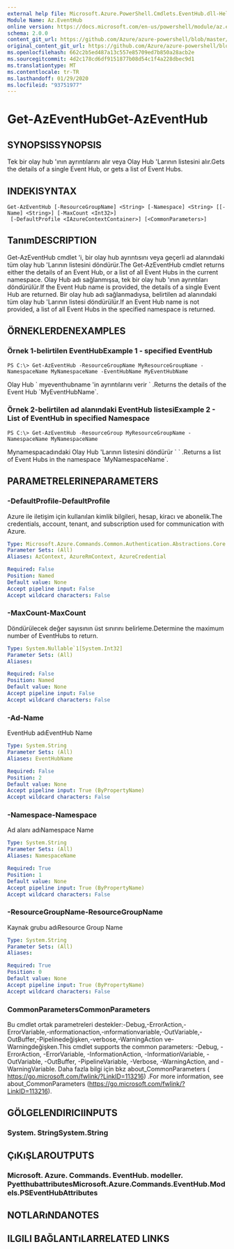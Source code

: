 ```yaml
---
external help file: Microsoft.Azure.PowerShell.Cmdlets.EventHub.dll-Help.xml
Module Name: Az.EventHub
online version: https://docs.microsoft.com/en-us/powershell/module/az.eventhub/get-azeventhub
schema: 2.0.0
content_git_url: https://github.com/Azure/azure-powershell/blob/master/src/EventHub/EventHub/help/Get-AzEventHub.md
original_content_git_url: https://github.com/Azure/azure-powershell/blob/master/src/EventHub/EventHub/help/Get-AzEventHub.md
ms.openlocfilehash: 662c2b5ed487a13c557e85709ed7b850a28acb2e
ms.sourcegitcommit: 4d2c178cd6df9151877b08d54c1f4a228dbec9d1
ms.translationtype: MT
ms.contentlocale: tr-TR
ms.lasthandoff: 01/29/2020
ms.locfileid: "93751977"
---
```

# <span data-ttu-id="7d9b4-101">Get-AzEventHub</span><span class="sxs-lookup"><span data-stu-id="7d9b4-101">Get-AzEventHub</span></span>

## <span data-ttu-id="7d9b4-102">SYNOPSIS</span><span class="sxs-lookup"><span data-stu-id="7d9b4-102">SYNOPSIS</span></span>
<span data-ttu-id="7d9b4-103">Tek bir olay hub 'ının ayrıntılarını alır veya Olay Hub 'Larının listesini alır.</span><span class="sxs-lookup"><span data-stu-id="7d9b4-103">Gets the details of a single Event Hub, or gets a list of Event Hubs.</span></span>

## <span data-ttu-id="7d9b4-104">INDEKI</span><span class="sxs-lookup"><span data-stu-id="7d9b4-104">SYNTAX</span></span>

```
Get-AzEventHub [-ResourceGroupName] <String> [-Namespace] <String> [[-Name] <String>] [-MaxCount <Int32>]
 [-DefaultProfile <IAzureContextContainer>] [<CommonParameters>]
```

## <span data-ttu-id="7d9b4-105">Tanım</span><span class="sxs-lookup"><span data-stu-id="7d9b4-105">DESCRIPTION</span></span>
<span data-ttu-id="7d9b4-106">Get-AzEventHub cmdlet 'i, bir olay hub ayrıntısını veya geçerli ad alanındaki tüm olay hub 'Larının listesini döndürür.</span><span class="sxs-lookup"><span data-stu-id="7d9b4-106">The Get-AzEventHub cmdlet returns either the details of an Event Hub, or a list of all Event Hubs in the current namespace.</span></span>
<span data-ttu-id="7d9b4-107">Olay Hub adı sağlanmışsa, tek bir olay hub 'ının ayrıntıları döndürülür.</span><span class="sxs-lookup"><span data-stu-id="7d9b4-107">If the Event Hub name is provided, the details of a single Event Hub are returned.</span></span>
<span data-ttu-id="7d9b4-108">Bir olay hub adı sağlanmadıysa, belirtilen ad alanındaki tüm olay hub 'Larının listesi döndürülür.</span><span class="sxs-lookup"><span data-stu-id="7d9b4-108">If an Event Hub name is not provided, a list of all Event Hubs in the specified namespace is returned.</span></span>

## <span data-ttu-id="7d9b4-109">ÖRNEKLERDEN</span><span class="sxs-lookup"><span data-stu-id="7d9b4-109">EXAMPLES</span></span>

### <span data-ttu-id="7d9b4-110">Örnek 1-belirtilen EventHub</span><span class="sxs-lookup"><span data-stu-id="7d9b4-110">Example 1 - specified EventHub</span></span>
```
PS C:\> Get-AzEventHub -ResourceGroupName MyResourceGroupName -NamespaceName MyNamespaceName -EventHubName MyEventHubName
```

<span data-ttu-id="7d9b4-111">Olay Hub \` myeventhubname 'in ayrıntılarını verir \` .</span><span class="sxs-lookup"><span data-stu-id="7d9b4-111">Returns the details of the Event Hub \`MyEventHubName\`.</span></span>

### <span data-ttu-id="7d9b4-112">Örnek 2-belirtilen ad alanındaki EventHub listesi</span><span class="sxs-lookup"><span data-stu-id="7d9b4-112">Example 2 - List of EventHub in specified Namespace</span></span>
```
PS C:\> Get-AzEventHub -ResourceGroup MyResourceGroupName -NamespaceName MyNamespaceName
```

<span data-ttu-id="7d9b4-113">Mynamespacadındaki Olay Hub 'Larının listesini döndürür \` \` .</span><span class="sxs-lookup"><span data-stu-id="7d9b4-113">Returns a list of Event Hubs in the namespace \`MyNamespaceName\`.</span></span>

## <span data-ttu-id="7d9b4-114">PARAMETRELERINE</span><span class="sxs-lookup"><span data-stu-id="7d9b4-114">PARAMETERS</span></span>

### <span data-ttu-id="7d9b4-115">-DefaultProfile</span><span class="sxs-lookup"><span data-stu-id="7d9b4-115">-DefaultProfile</span></span>
<span data-ttu-id="7d9b4-116">Azure ile iletişim için kullanılan kimlik bilgileri, hesap, kiracı ve abonelik.</span><span class="sxs-lookup"><span data-stu-id="7d9b4-116">The credentials, account, tenant, and subscription used for communication with Azure.</span></span>

```yaml
Type: Microsoft.Azure.Commands.Common.Authentication.Abstractions.Core.IAzureContextContainer
Parameter Sets: (All)
Aliases: AzContext, AzureRmContext, AzureCredential

Required: False
Position: Named
Default value: None
Accept pipeline input: False
Accept wildcard characters: False
```

### <span data-ttu-id="7d9b4-117">-MaxCount</span><span class="sxs-lookup"><span data-stu-id="7d9b4-117">-MaxCount</span></span>
<span data-ttu-id="7d9b4-118">Döndürülecek değer sayısının üst sınırını belirleme.</span><span class="sxs-lookup"><span data-stu-id="7d9b4-118">Determine the maximum number of EventHubs to return.</span></span>

```yaml
Type: System.Nullable`1[System.Int32]
Parameter Sets: (All)
Aliases:

Required: False
Position: Named
Default value: None
Accept pipeline input: False
Accept wildcard characters: False
```

### <span data-ttu-id="7d9b4-119">-Ad</span><span class="sxs-lookup"><span data-stu-id="7d9b4-119">-Name</span></span>
<span data-ttu-id="7d9b4-120">EventHub adı</span><span class="sxs-lookup"><span data-stu-id="7d9b4-120">EventHub Name</span></span>

```yaml
Type: System.String
Parameter Sets: (All)
Aliases: EventHubName

Required: False
Position: 2
Default value: None
Accept pipeline input: True (ByPropertyName)
Accept wildcard characters: False
```

### <span data-ttu-id="7d9b4-121">-Namespace</span><span class="sxs-lookup"><span data-stu-id="7d9b4-121">-Namespace</span></span>
<span data-ttu-id="7d9b4-122">Ad alanı adı</span><span class="sxs-lookup"><span data-stu-id="7d9b4-122">Namespace Name</span></span>

```yaml
Type: System.String
Parameter Sets: (All)
Aliases: NamespaceName

Required: True
Position: 1
Default value: None
Accept pipeline input: True (ByPropertyName)
Accept wildcard characters: False
```

### <span data-ttu-id="7d9b4-123">-ResourceGroupName</span><span class="sxs-lookup"><span data-stu-id="7d9b4-123">-ResourceGroupName</span></span>
<span data-ttu-id="7d9b4-124">Kaynak grubu adı</span><span class="sxs-lookup"><span data-stu-id="7d9b4-124">Resource Group Name</span></span>

```yaml
Type: System.String
Parameter Sets: (All)
Aliases:

Required: True
Position: 0
Default value: None
Accept pipeline input: True (ByPropertyName)
Accept wildcard characters: False
```

### <span data-ttu-id="7d9b4-125">CommonParameters</span><span class="sxs-lookup"><span data-stu-id="7d9b4-125">CommonParameters</span></span>
<span data-ttu-id="7d9b4-126">Bu cmdlet ortak parametreleri destekler:-Debug,-ErrorAction,-ErrorVariable,-ınformationaction,-ınformationvariable,-OutVariable,-OutBuffer,-Pipelinedeğişken,-verbose,-WarningAction ve-Warningdeğişken.</span><span class="sxs-lookup"><span data-stu-id="7d9b4-126">This cmdlet supports the common parameters: -Debug, -ErrorAction, -ErrorVariable, -InformationAction, -InformationVariable, -OutVariable, -OutBuffer, -PipelineVariable, -Verbose, -WarningAction, and -WarningVariable.</span></span> <span data-ttu-id="7d9b4-127">Daha fazla bilgi için bkz about_CommonParameters ( https://go.microsoft.com/fwlink/?LinkID=113216) .</span><span class="sxs-lookup"><span data-stu-id="7d9b4-127">For more information, see about_CommonParameters (https://go.microsoft.com/fwlink/?LinkID=113216).</span></span>

## <span data-ttu-id="7d9b4-128">GÖLGELENDIRICI</span><span class="sxs-lookup"><span data-stu-id="7d9b4-128">INPUTS</span></span>

### <span data-ttu-id="7d9b4-129">System. String</span><span class="sxs-lookup"><span data-stu-id="7d9b4-129">System.String</span></span>

## <span data-ttu-id="7d9b4-130">ÇıKıŞLAR</span><span class="sxs-lookup"><span data-stu-id="7d9b4-130">OUTPUTS</span></span>

### <span data-ttu-id="7d9b4-131">Microsoft. Azure. Commands. EventHub. modeller. Pyetthubattributes</span><span class="sxs-lookup"><span data-stu-id="7d9b4-131">Microsoft.Azure.Commands.EventHub.Models.PSEventHubAttributes</span></span>

## <span data-ttu-id="7d9b4-132">NOTLARıNDA</span><span class="sxs-lookup"><span data-stu-id="7d9b4-132">NOTES</span></span>

## <span data-ttu-id="7d9b4-133">ILGILI BAĞLANTıLAR</span><span class="sxs-lookup"><span data-stu-id="7d9b4-133">RELATED LINKS</span></span>
